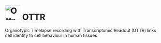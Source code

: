 # <img width="50" height="50" alt="Ottr" src="https://github.com/user-attachments/assets/c2ef9e7c-7460-435b-9734-a6d1462f2465" /> OTTR

Organotypic Timelapse recording with Transcriptomic Readout (OTTR) links cell identity to cell behaviour in human tissues
